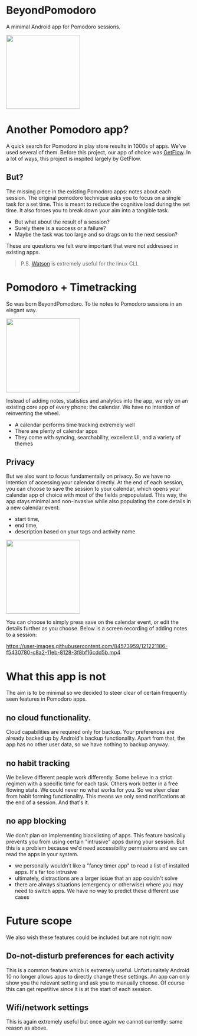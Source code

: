 # BeyondPomodoro
A minimal Android app for Pomodoro sessions.

<img src=https://user-images.githubusercontent.com/84573959/121213533-ee64c680-c89b-11eb-886c-a673557857d2.png width="200px" />


# Another Pomodoro app?
A quick search for Pomodoro in play store results in 1000s of apps. We've used several of them. Before this project, our app of choice was [GetFlow](https://github.com/AdrianMiozga/GetFlow/). In a lot of ways, this project is inspited largely by GetFlow.

## But?
The missing piece in the existing Pomodoro apps: notes about each session. The original pomodoro technique asks you to focus on a single task for a set time. This is meant to reduce the cognitive load during the set time. It also forces you to break down your aim into a tangible task.
+ But what about the result of a session? 
+ Surely there is a success or a failure? 
+ Maybe the task was too large and so drags on to the next session?

These are questions we felt were important that were not addressed in existing apps.

> 
> P.S. [Watson](https://github.com/TailorDev/Watson) is extremely useful for the linux CLI.
>

# Pomodoro + Timetracking
So was born BeyondPomodoro. To tie notes to Pomodoro sessions in an elegant way. 

<img src=https://user-images.githubusercontent.com/84573959/121214421-be69f300-c89c-11eb-98e2-2772aa57133b.png width="200px" />

Instead of adding notes, statistics and analytics into the app, we rely on an existing core app of every phone: the calendar.
We have no intention of reinventing the wheel. 
+ A calendar performs time tracking extremely well
+ There are plenty of calendar apps
+ They come with syncing, searchability, excellent UI, and a variety of themes

## Privacy 
But we also want to focus fundamentally on privacy. So we have no intention of accessing your calendar directly. At the end of each session, you can choose to save the session to your calendar, which opens your calendar app of choice with most of the fields prepopulated. This way, the app stays minimal and non-invasive while also populating the core details in a new calendar event: 

+ start time, 
+ end time, 
+ description based on your tags and activity name

<img src=https://user-images.githubusercontent.com/84573959/121214581-de011b80-c89c-11eb-954f-d56ac6b4440e.png width="200px" />

You can choose to simply press save on the calendar event, or edit the details further as you choose. Below is a screen recording of adding notes to a session:

https://user-images.githubusercontent.com/84573959/121221186-f5430780-c8a2-11eb-8128-3f8bf16cdd5b.mp4

# What this app is not
The aim is to be minimal so we decided to steer clear of certain frequently seen features in Pomodoro apps.

## no cloud functionality. 
Cloud capabilities are required only for backup. Your preferences are already backed up by Android's backup functionality. Apart from that, the app has no other user data, so we have nothing to backup anyway.

## no habit tracking
We believe different people work differently. Some believe in a strict regimen with a specific time for each task. Others work better in a free flowing state. We could never no what works for you. So we steer clear from habit forming functionality. This means we only send notifications at the end of a session. And that's it.

## no app blocking
We don't plan on implementing blacklisting of apps. This feature basically prevents you from using certain "intrusive" apps during your session. But this is a problem because we'd need accessibility permissions and we can read the apps in your system. 
+ we personally wouldn't like a "fancy timer app" to read a list of installed apps. It's far too intrusive
+ ultimately, distractions are a larger issue that an app couldn't solve
+ there are always situations (emergency or otherwise) where you may need to switch apps. We have no way to predict these different use cases

# Future scope
We also wish these features could be included but are not right now

## Do-not-disturb preferences for each activity
This is a common feature which is extremely useful. Unfortunaltely Android 10 no longer allows apps to directly change these settings. An app can only show you the relevant setting and ask you to manually choose. Of course this can get repetitive since it is at the start of each session.

## Wifi/network settings
This is again extremely useful but once again we cannot currently: same reason as above.

